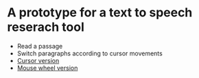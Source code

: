 # A prototype for a text to speech reserach tool
* Read a passage
* Switch paragraphs according to cursor movements
* [Cursor version](tool_cursor.html)
* [Mouse wheel version](tool_scroll.html)

